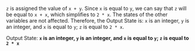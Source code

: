 `z` is assigned the value of `x + y`. Since `x` is equal to `y`, we can say that `z` will be equal to `x + x`, which simplifies to `2 * x`. The states of the other variables are not affected. Therefore, the Output State is: `x` is an integer, `y` is an integer, and `x` is equal to `y`; `z` is equal to `2 * x`.

Output State: **`x` is an integer, `y` is an integer, and `x` is equal to `y`; `z` is equal to `2 * x`**